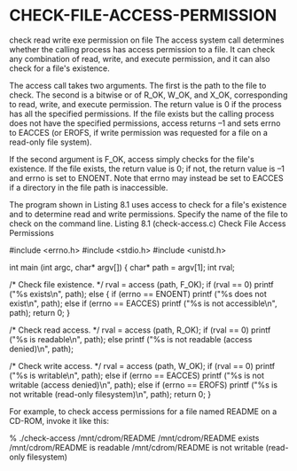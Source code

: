 # CHECK-FILE-ACCESS-PERMISSION
check read write exe permission on file
The access system call determines whether the calling process has access permission to a file. It can check any combination of read, write, and execute permission, and it can also check for a file's existence.

The access call takes two arguments. The first is the path to the file to check. The second is a bitwise or of R_OK, W_OK, and X_OK, corresponding to read, write, and execute permission. The return value is 0 if the process has all the specified permissions. If the file exists but the calling process does not have the specified permissions, access returns –1 and sets errno to EACCES (or EROFS, if write permission was requested for a file on a read-only file system).

If the second argument is F_OK, access simply checks for the file's existence. If the file exists, the return value is 0; if not, the return value is –1 and errno is set to ENOENT. Note that errno may instead be set to EACCES if a directory in the file path is inaccessible.

The program shown in Listing 8.1 uses access to check for a file's existence and to determine read and write permissions. Specify the name of the file to check on the command line.
Listing 8.1 (check-access.c) Check File Access Permissions





#include <errno.h>
#include <stdio.h>
#include <unistd.h>

int main (int argc, char* argv[])
{
 char* path = argv[1];
 int rval;

 /* Check file existence. */
 rval = access (path, F_OK);
 if (rval == 0) 
  printf ("%s exists\n", path);
 else {
  if (errno == ENOENT) 
   printf ("%s does not exist\n", path);
  else if (errno == EACCES) 
   printf ("%s is not accessible\n", path);
  return 0;
 }

 /* Check read access. */
 rval = access (path, R_OK);
 if (rval == 0)
  printf ("%s is readable\n", path);
 else
  printf ("%s is not readable (access denied)\n", path);

 /* Check write access. */
 rval = access (path, W_OK);
 if (rval == 0)
  printf ("%s is writable\n", path);
 else if (errno == EACCES)
  printf ("%s is not writable (access denied)\n", path);
 else if (errno == EROFS)
  printf ("%s is not writable (read-only filesystem)\n", path);
 return 0;
}

For example, to check access permissions for a file named README on a CD-ROM, invoke it like this:

% ./check-access /mnt/cdrom/README
/mnt/cdrom/README exists
/mnt/cdrom/README is readable
/mnt/cdrom/README is not writable (read-only filesystem)
